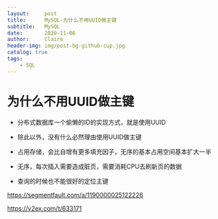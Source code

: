 ```yaml
---
layout:     post
title:      MySQL-为什么不用UUID做主键
subtitle:   MySQL
date:       2020-11-06
author:     Claire
header-img: img/post-bg-github-cup.jpg
catalog: true
tags:
    - SQL
---
```


# 为什么不用UUID做主键

- 分布式数据库一个偷懒的ID的实现方式，就是使用UUID
- 除此以外，没有什么必然理由使用UUID做主键

- 占用存储，会比自增有更多填充因子，无序的基本占用空间基本扩大一半
- 无序，每次插入需要造成脏页，需要消耗CPU去刷新页的数据
- 查询的时候也不能很好的定位主键


https://segmentfault.com/a/1190000025122226

https://v2ex.com/t/633171